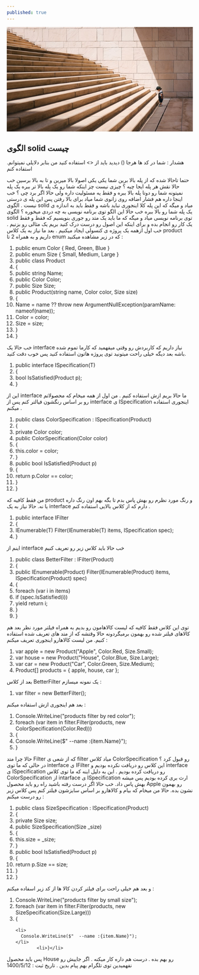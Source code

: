 ```yaml
---
published: true
---
```

![SOLID-design-pattern](/image/jukan-tateisi-bJhT_8nbUA0-unsplash.jpg)
## الگوی solid چیست
.هشدار : شما در کد ها هرجا () دیدید باید از <> استفاده کنید من بنابر دلایلی نمیتوانم استفاده کنم

حتما تاحالا شده که از پله بالا برین شما یکی یکی اصولا بالا میرین و تا به بالا برسین خب حالا نقش هر پله ایجا چیه ؟ چیزی نیست چز اینکه شما رو یک پله بالا تر ببره یک پله نمیتونه شما رو دوتا پله بالا ببره و فقط یه مسئولیت داره ولی حالا اگر برد چی ؟ خب اینجا داره هم فشار اضافه روی زانوی شما میاد برای بالا رفتن پس این پله ی درستی نیست . الگوی solid میاد و میگه که این پله کلا اینجوری نباید باشه و فقط باید به اندازه ی یک پله شما رو بالا ببره خب حالا این الگو توی برنامه نویسی به چه دردی میخوره ؟ الگوی solid توی برنامه نویسی میاد و میگه که ما باید یک متد رو جوری بنویسیم که فقط و فقط یک کار رو انجام بده و برای اینکه این اصول رو درست درک کنید بریم یک مثالی رو بزنیم .
خب اول ازهمه یک پروژه ی کنسولی ایجاد میکنیم . بعد ما نیاز به یک کلاس product داریم و به همراه 2 تا enum که در زیر مشاهده میکنید :

   <ol>
        <li> public enum Color { Red, Green, Blue } </li>
        <li>     public enum Size { Small, Medium, Large } </li>
        <li>     public class Product </li>
        <li>     { </li>
        <li>         public string Name; </li>
        <li>         public Color Color; </li>
        <li>         public Size Size; </li>
        <li>         public Product(string name, Color color, Size size) </li>
        <li>         { </li>
        <li>             Name = name ?? throw new ArgumentNullException(paramName: nameof(name)); </li>
        <li>             Color = color; </li>
        <li>             Size = size; </li>
        <li>         } </li>
        <li>     } </li>
    </ol>
خب حالا یک interface نیاز داریم که کاربردش رو وقتی میفهمید که کارما تموم شده باشه بعد دیگه خیلی راحت میتونید توی پروژه هاتون استفاده کنید پس خوب دقت کنید.
<ol>
            <li> public interface ISpecification(T) </li>
            <li> { </li>
            <li>     bool IsSatisfied(Product p); </li>
            <li> } </li>
</ol>
این از interface ما حالا بریم ازش استفاده کنیم . من اول از همه میخام که محصولاتم رو بر اساس رنگشون فیالتر کنم پس از interface ی ISpecification اینجوری استفاده میکنم .
<ol>
            <li>public class ColorSpecification : ISpecification(Product) </li>
            <li>{ </li>
            <li>    private Color color; </li>
            <li>    public ColorSpecification(Color color) </li>
            <li>    { </li>
            <li>        this.color = color; </li>
            <li>    } </li>
            <li>    public bool IsSatisfied(Product p) </li>
            <li>    { </li>
            <li>        return p.Color == color; </li>
            <li>    } </li>
            <li>} </li>
    </ol>
من فقط کافیه که product و رنگ مورد نظرم رو بهش پاس بدم تا بگه بهم اون رنگ داره یا نه. حالا نیاز به یک interface دارم که از کلاس بالایی استفاده کنم .
<ol>
        <li>public interface IFilter</li>
        <li>{ </li>
        <li> IEnumerable(T) Filter(IEnumerable(T) items, ISpecification
         spec); </li>
        <li>} </li>
</ol>
  اینم از interface خب حالا باید کلاس زیر رو تعریف کنیم 
<ol>
    <li>public class BetterFilter : IFilter(Product) </li>
    <li>    {</li>
    <li>        public IEnumerable(Product) Filter(IEnumerable(Product) items, ISpecification(Product) spec)</li>
    <li>        {</li>
    <li>            foreach (var i in items)</li>
    <li>                if (spec.IsSatisfied(i))</li>
    <li>                    yield return i;</li>
    <li>        }</li>
    <li>    }</li>
</ol>
توی این کلاس فقط کافیه که لیست کالاهامون رو بدیم به همراه فیلتر مورد نظر بعد هم کالاهای فیلتر شده رو بهمون برمیگردونه حالا وقتشه که از متد های تعریف شده استفاده کنیم. من لیست کالاهارو اینجوری تعریف میکنم : 
   <ol>
    <li>var apple = new Product("Apple", Color.Red, Size.Small);</li>
    <li>var house = new Product("House", Color.Blue, Size.Large);</li>
    <li>var car = new Product("Car", Color.Green, Size.Medium);</li>
    <li>Product[] products = { apple, house, car };</li>
   </ol>
بعد از کلاس BetterFilter یک نمونه میسازم : 
<ol>
	<li>var filter = new BetterFilter();</li>
</ol>
بعد هم اینجوری ازش استفاده میکنم : 
 <ol>
        <li>Console.WriteLine("products filter by red color");</li>
        <li>foreach (var item in filter.Filter(products, new ColorSpecification(Color.Red)))</li>
        <li>{</li>
        <li> Console.WriteLine($" --name :{item.Name}");</li>
        <li>}</li>
    </ol>

  حالا چرا متد Filter که از شعی ی filter میاد کلاس ColorSpecification رو قبول کرد ؟ در حالی که ما توی interface ی IFilter این کلاس رو دریافت نکرده بودیم و interface ی ISpecification رو دریافت کرده بودیم . این به دلیل اینه که ما توی کلاس ColorSpecification از intarface ی ISpecification ارث بری کرده بودیم پس میشه بهش پاس داد.
خب حالا اگر درست رفته باشید راه رو باید محصول Apple رو بهمون نشون بده.
حالا من میخام که بیام و کالاهارو بر اساس سایزشون فیلتر کنم پس کلاس زیر رو درست میکنم :
<ol>
  <li>public class SizeSpecification : ISpecification(Product) </li>   
    <li>{</li>
  <li> private Size size;</li>
 <li>public SizeSpecification(Size _size)</li>    
  <li>{</li>
  	<li>this.size = _size;</li>
  <li>}</li>
  <li>public bool IsSatisfied(Product p)</li>     
   <li>{</li>
   		<li>return p.Size == size;</li>         
   <li>}</li>
<li>}</li>
  </ol>
و بعد هم خیلی راحت برای فیلتر کردن کالا ها از کد زیر اسفاده میکنم : 
  <ol>
    <li>Console.WriteLine("products filter by small size");</li>
    <li>foreach (var item in filter.Filter(products, new SizeSpecification(Size.Large)))</li>
    <li>{</li>     
    
    <li>
      Console.WriteLine($"  --name :{item.Name}");
    </li> 
            <li>}</li>
  </ol>
پس باید محصول House رو بهم بده . درست هم داره کار میکنه . اگر جاییش رو نفهمیدین توی تلگرام بهم پیام بدین . 
تاریخ ثبت : 1400/5/12
